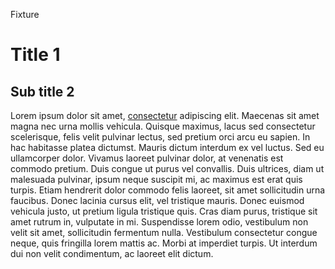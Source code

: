 

Fixture

Title 1
=======

Sub title 2
-----------

 Lorem ipsum dolor sit amet,
 [consectetur](/foobar) adipiscing elit. Maecenas sit amet
 magna nec urna mollis vehicula. Quisque maximus, lacus sed
 consectetur scelerisque, felis velit pulvinar lectus, sed pretium
 orci arcu eu sapien. In hac habitasse platea dictumst. Mauris dictum
 interdum ex vel luctus. Sed eu ullamcorper dolor. Vivamus laoreet
 pulvinar dolor, at venenatis est commodo pretium. Duis congue ut
 purus vel convallis. Duis ultrices, diam ut malesuada pulvinar,
 ipsum neque suscipit mi, ac maximus est erat quis turpis. Etiam
 hendrerit dolor commodo felis laoreet, sit amet sollicitudin urna
 faucibus. Donec lacinia cursus elit, vel tristique mauris. Donec
 euismod vehicula justo, ut pretium ligula tristique quis. Cras diam
 purus, tristique sit amet rutrum in, vulputate in mi. Suspendisse
 lorem odio, vestibulum non velit sit amet, sollicitudin fermentum
 nulla. Vestibulum consectetur congue neque, quis fringilla lorem
 mattis ac. Morbi at imperdiet turpis. Ut interdum dui non velit
 condimentum, ac laoreet elit dictum.

